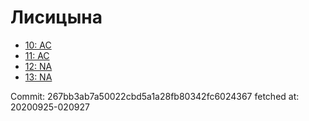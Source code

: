 # Лисицына
- [10: AC](10.md)
- [11: AC](11.md)
- [12: NA](12.md)
- [13: NA](13.md)

Commit: 267bb3ab7a50022cbd5a1a28fb80342fc6024367
 fetched at: 20200925-020927
